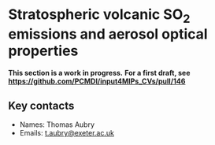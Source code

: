 # Stratospheric volcanic SO<sub>2</sub> emissions and aerosol optical properties

**This section is a work in progress.**
**For a first draft, see https://github.com/PCMDI/input4MIPs_CVs/pull/146**

## Key contacts

- Names: Thomas Aubry
- Emails: t.aubry@exeter.ac.uk

<!--- begin-revision-history:UOEXETER-CMIP -->
<!--- Do not edit this section, it is automatically updated when the docs are filled out -->
<!--- No revisions, hence section is blank -->
<!--- end-revision-history -->